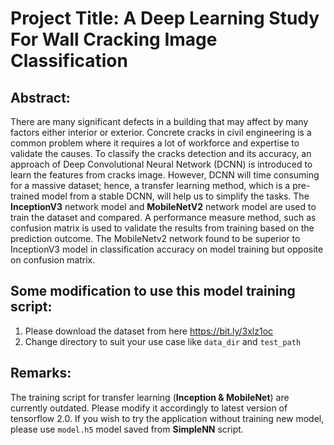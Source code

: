 # Project Title: A Deep Learning Study For Wall Cracking Image Classification


## Abstract: 
There are many significant defects in a building that may affect by many factors either interior or exterior. Concrete cracks in civil  engineering is a common problem where it requires a lot of workforce and expertise to validate the causes. To classify the cracks detection and its accuracy, an approach of Deep Convolutional Neural Network (DCNN) is introduced to learn the features from cracks image. However, DCNN will time consuming for a massive dataset; hence, a transfer learning method, which is a pre-trained model from a stable DCNN, will help us to simplify the tasks. The **InceptionV3** network model and **MobileNetV2** network model are used to train the dataset and compared. A performance measure method, such as confusion matrix is used to validate the results from training based on the prediction outcome. The MobileNetv2 network found to be superior to InceptionV3 model in classification accuracy on model training but opposite on confusion matrix.


## Some modification to use this model training script:
1. Please download the dataset from here https://bit.ly/3xlz1oc
2. Change directory to suit your use case like `data_dir` and `test_path`


## Remarks:

The training script for transfer learning (**Inception & MobileNet**) are currently outdated. Please modify it accordingly to latest version of tensorflow 2.0. If you wish to try the application without training new model, please use `model.h5` model saved from **SimpleNN** script.
